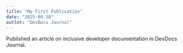 ```yaml
---
title: "My First Publication"
date: "2025-09-18"
outlet: "DevDocs Journal"
---
```

Published an article on inclusive developer documentation in DevDocs Journal.